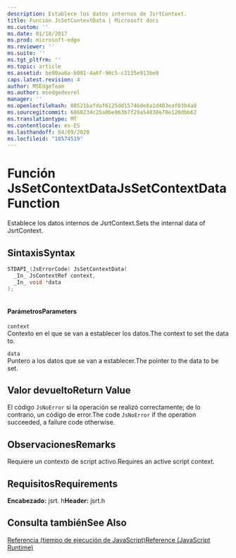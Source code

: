 ```yaml
---
description: Establece los datos internos de JsrtContext.
title: Función JsSetContextData | Microsoft docs
ms.custom: ''
ms.date: 01/18/2017
ms.prod: microsoft-edge
ms.reviewer: ''
ms.suite: ''
ms.tgt_pltfrm: ''
ms.topic: article
ms.assetid: be90aa6a-b001-4a6f-90c5-c2135e913be0
caps.latest.revision: 4
author: MSEdgeTeam
ms.author: msedgedevrel
manager: ''
ms.openlocfilehash: 00521bafdaf6125dd15746de8a1d403eaf03b4a0
ms.sourcegitcommit: 6860234c25a8be863b7f29a54838e78e120dbb62
ms.translationtype: MT
ms.contentlocale: es-ES
ms.lasthandoff: 04/09/2020
ms.locfileid: "10574519"
---
```

# <span data-ttu-id="0973e-103">Función JsSetContextData</span><span class="sxs-lookup"><span data-stu-id="0973e-103">JsSetContextData Function</span></span>
<span data-ttu-id="0973e-104">Establece los datos internos de JsrtContext.</span><span class="sxs-lookup"><span data-stu-id="0973e-104">Sets the internal data of JsrtContext.</span></span>  
  
## <span data-ttu-id="0973e-105">Sintaxis</span><span class="sxs-lookup"><span data-stu-id="0973e-105">Syntax</span></span>  
  
```cpp  
STDAPI_(JsErrorCode) JsSetContextData(  
  _In_ JsContextRef context,  
  _In_ void *data  
);  
  
```  
  
#### <span data-ttu-id="0973e-106">Parámetros</span><span class="sxs-lookup"><span data-stu-id="0973e-106">Parameters</span></span>  
 `context`  
 <span data-ttu-id="0973e-107">Contexto en el que se van a establecer los datos.</span><span class="sxs-lookup"><span data-stu-id="0973e-107">The context to set the data to.</span></span>  
  
 `data`  
 <span data-ttu-id="0973e-108">Puntero a los datos que se van a establecer.</span><span class="sxs-lookup"><span data-stu-id="0973e-108">The pointer to the data to be set.</span></span>  
  
## <span data-ttu-id="0973e-109">Valor devuelto</span><span class="sxs-lookup"><span data-stu-id="0973e-109">Return Value</span></span>  
 <span data-ttu-id="0973e-110">El código `JsNoError` si la operación se realizó correctamente; de lo contrario, un código de error.</span><span class="sxs-lookup"><span data-stu-id="0973e-110">The code `JsNoError` if the operation succeeded, a failure code otherwise.</span></span>  
  
## <span data-ttu-id="0973e-111">Observaciones</span><span class="sxs-lookup"><span data-stu-id="0973e-111">Remarks</span></span>  
 <span data-ttu-id="0973e-112">Requiere un contexto de script activo.</span><span class="sxs-lookup"><span data-stu-id="0973e-112">Requires an active script context.</span></span>  
  
## <span data-ttu-id="0973e-113">Requisitos</span><span class="sxs-lookup"><span data-stu-id="0973e-113">Requirements</span></span>  
 <span data-ttu-id="0973e-114">**Encabezado:** jsrt. h</span><span class="sxs-lookup"><span data-stu-id="0973e-114">**Header:** jsrt.h</span></span>  
  
## <span data-ttu-id="0973e-115">Consulta también</span><span class="sxs-lookup"><span data-stu-id="0973e-115">See Also</span></span>  
 [<span data-ttu-id="0973e-116">Referencia (tiempo de ejecución de JavaScript)</span><span class="sxs-lookup"><span data-stu-id="0973e-116">Reference (JavaScript Runtime)</span></span>](../chakra-hosting/reference-javascript-runtime.md)